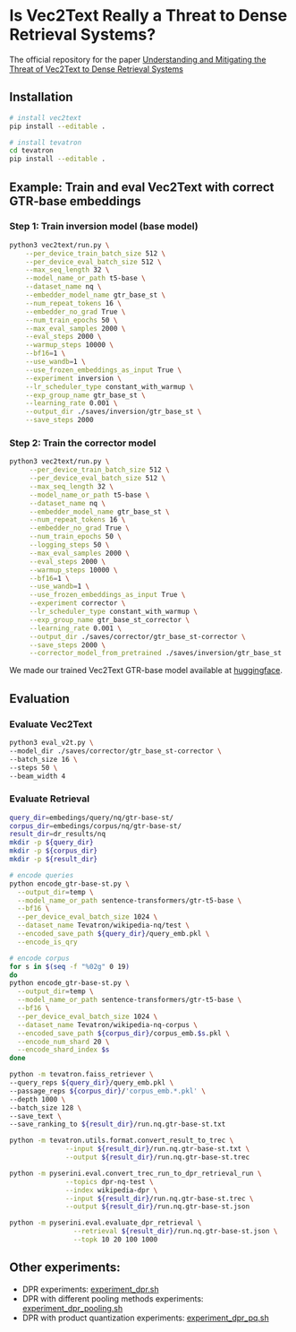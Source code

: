 # Is Vec2Text Really a Threat to Dense Retrieval Systems?
The official repository for the paper [Understanding and Mitigating the Threat of Vec2Text to Dense Retrieval Systems](https://arxiv.org/abs/2402.12784)

## Installation
```bash
# install vec2text
pip install --editable .

# install tevatron
cd tevatron
pip install --editable .
```

## Example: Train and eval Vec2Text with correct GTR-base embeddings

### Step 1: Train inversion model (base model)
```bash
python3 vec2text/run.py \
    --per_device_train_batch_size 512 \
    --per_device_eval_batch_size 512 \
    --max_seq_length 32 \
    --model_name_or_path t5-base \
    --dataset_name nq \
    --embedder_model_name gtr_base_st \
    --num_repeat_tokens 16 \
    --embedder_no_grad True \
    --num_train_epochs 50 \
    --max_eval_samples 2000 \
    --eval_steps 2000 \
    --warmup_steps 10000 \
    --bf16=1 \
    --use_wandb=1 \
    --use_frozen_embeddings_as_input True \
    --experiment inversion \
    --lr_scheduler_type constant_with_warmup \
    --exp_group_name gtr_base_st \
    --learning_rate 0.001 \
    --output_dir ./saves/inversion/gtr_base_st \
    --save_steps 2000
```
### Step 2: Train the corrector model
```bash
python3 vec2text/run.py \
     --per_device_train_batch_size 512 \
     --per_device_eval_batch_size 512 \
     --max_seq_length 32 \
     --model_name_or_path t5-base \
     --dataset_name nq \
     --embedder_model_name gtr_base_st \
     --num_repeat_tokens 16 \
     --embedder_no_grad True \
     --num_train_epochs 50 \
     --logging_steps 50 \
     --max_eval_samples 2000 \
     --eval_steps 2000 \
     --warmup_steps 10000 \
     --bf16=1 \
     --use_wandb=1 \
     --use_frozen_embeddings_as_input True \
     --experiment corrector \
     --lr_scheduler_type constant_with_warmup \
     --exp_group_name gtr_base_st_corrector \
     --learning_rate 0.001 \
     --output_dir ./saves/corrector/gtr_base_st-corrector \
     --save_steps 2000 \
     --corrector_model_from_pretrained ./saves/inversion/gtr_base_st
```
We made our trained Vec2Text GTR-base model available at [huggingface](https://huggingface.co/ielabgroup/vec2text_gtr-base-st_corrector).

## Evaluation
### Evaluate Vec2Text
```bash
python3 eval_v2t.py \
--model_dir ./saves/corrector/gtr_base_st-corrector \
--batch_size 16 \
--steps 50 \
--beam_width 4
```

### Evaluate Retrieval
```bash
query_dir=embedings/query/nq/gtr-base-st/
corpus_dir=embedings/corpus/nq/gtr-base-st/
result_dir=dr_results/nq
mkdir -p ${query_dir}
mkdir -p ${corpus_dir}
mkdir -p ${result_dir}

# encode queries
python encode_gtr-base-st.py \
  --output_dir=temp \
  --model_name_or_path sentence-transformers/gtr-t5-base \
  --bf16 \
  --per_device_eval_batch_size 1024 \
  --dataset_name Tevatron/wikipedia-nq/test \
  --encoded_save_path ${query_dir}/query_emb.pkl \
  --encode_is_qry

# encode corpus
for s in $(seq -f "%02g" 0 19)
do
python encode_gtr-base-st.py \
  --output_dir=temp \
  --model_name_or_path sentence-transformers/gtr-t5-base \
  --bf16 \
  --per_device_eval_batch_size 1024 \
  --dataset_name Tevatron/wikipedia-nq-corpus \
  --encoded_save_path ${corpus_dir}/corpus_emb.$s.pkl \
  --encode_num_shard 20 \
  --encode_shard_index $s
done

python -m tevatron.faiss_retriever \
--query_reps ${query_dir}/query_emb.pkl \
--passage_reps ${corpus_dir}/'corpus_emb.*.pkl' \
--depth 1000 \
--batch_size 128 \
--save_text \
--save_ranking_to ${result_dir}/run.nq.gtr-base-st.txt

python -m tevatron.utils.format.convert_result_to_trec \
              --input ${result_dir}/run.nq.gtr-base-st.txt \
              --output ${result_dir}/run.nq.gtr-base-st.trec

python -m pyserini.eval.convert_trec_run_to_dpr_retrieval_run \
              --topics dpr-nq-test \
              --index wikipedia-dpr \
              --input ${result_dir}/run.nq.gtr-base-st.trec \
              --output ${result_dir}/run.nq.gtr-base-st.json

python -m pyserini.eval.evaluate_dpr_retrieval \
                --retrieval ${result_dir}/run.nq.gtr-base-st.json \
                --topk 10 20 100 1000
```

## Other experiments:
- DPR experiments: [experiment_dpr.sh](experiment_dpr.sh)
- DPR with different pooling methods experiments: [experiment_dpr_pooling.sh](experiment_dpr_pooling.sh)
- DPR with product quantization experiments: [experiment_dpr_pq.sh](experiment_dpr_pq.sh)
